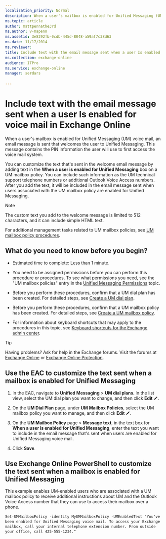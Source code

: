 ```yaml
---
localization_priority: Normal
description: When a user's mailbox is enabled for Unified Messaging (UM) voice mail, an email message is sent that welcomes the user to Unified Messaging. This message contains the PIN information the user will use to first access the voice mail system.
ms.topic: article
author: mattpennathe3rd
ms.author: v-mapenn
ms.assetid: 3e8292fb-0cdb-445d-8048-a59af7c38d63
ms.date: 11/17/2014
ms.reviewer: 
title: Include text with the email message sent when a user Is enabled for voice mail in Exchange Online
ms.collection: exchange-online
audience: ITPro
ms.service: exchange-online
manager: serdars

---
```


# Include text with the email message sent when a user Is enabled for voice mail in Exchange Online

When a user's mailbox is enabled for Unified Messaging (UM) voice mail, an email message is sent that welcomes the user to Unified Messaging. This message contains the PIN information the user will use to first access the voice mail system.

You can customize the text that's sent in the welcome email message by adding text in the **When a user is enabled for Unified Messaging** box on a UM mailbox policy. You can include such information as the UM technical support telephone numbers or additional Outlook Voice Access numbers. After you add the text, it will be included in the email message sent when users associated with the UM mailbox policy are enabled for Unified Messaging.

> [!NOTE]
> The custom text you add to the welcome message is limited to 512 characters, and it can include simple HTML text.

For additional management tasks related to UM mailbox policies, see [UM mailbox policy procedures](um-mailbox-policy-procedures.md).

## What do you need to know before you begin?

- Estimated time to complete: Less than 1 minute.

- You need to be assigned permissions before you can perform this procedure or procedures. To see what permissions you need, see the "UM mailbox policies" entry in the [Unified Messaging Permissions](https://technet.microsoft.com/library/d326c3bc-8f33-434a-bf02-a83cc26a5498.aspx) topic.

- Before you perform these procedures, confirm that a UM dial plan has been created. For detailed steps, see [Create a UM dial plan](../../voice-mail-unified-messaging/connect-voice-mail-system/create-um-dial-plan.md).

- Before you perform these procedures, confirm that a UM mailbox policy has been created. For detailed steps, see [Create a UM mailbox policy](create-um-mailbox-policy.md).

- For information about keyboard shortcuts that may apply to the procedures in this topic, see [Keyboard shortcuts for the Exchange admin center](../../accessibility/keyboard-shortcuts-in-admin-center.md).

> [!TIP]
> Having problems? Ask for help in the Exchange forums. Visit the forums at [Exchange Online](https://go.microsoft.com/fwlink/p/?linkId=267542) or [Exchange Online Protection](https://go.microsoft.com/fwlink/p/?linkId=285351).

## Use the EAC to customize the text sent when a mailbox is enabled for Unified Messaging

1. In the EAC, navigate to **Unified Messaging** \> **UM dial plans**. In the list view, select the UM dial plan you want to change, and then click **Edit** ![Edit icon](../../media/ITPro_EAC_EditIcon.gif).

2. On the **UM Dial Plan** page, under **UM Mailbox Policies**, select the UM mailbox policy you want to manage, and then click **Edit** ![Edit icon](../../media/ITPro_EAC_EditIcon.gif).

3. On the **UM Mailbox Policy** page \> **Message text**, in the text box for **When a user is enabled for Unified Messaging**, enter the text you want to include in the email message that's sent when users are enabled for Unified Messaging voice mail.

4. Click **Save**.

## Use Exchange Online PowerShell to customize the text sent when a mailbox is enabled for Unified Messaging

This example enables UM-enabled users who are associated with a UM mailbox policy to receive additional instructions about UM and the Outlook Voice Access number that they can use to access their mailbox over a phone.

```
Set-UMMailboxPolicy -identity MyUMMailboxPolicy -UMEnabledText "You've been enabled for Unified Messaging voice mail. To access your Exchange mailbox, call your internal telephone extension number. From outside your office, call 425-555-1234."
```
